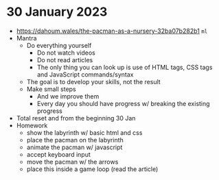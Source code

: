# 30 January 2023

* https://dahoum.wales/the-pacman-as-a-nursery-32ba07b282b1 `ml`
* Mantra
  * Do everything yourself
    * Do not watch videos
    * Do not read articles
    * The only thing you can look up is use of HTML tags, CSS tags and JavaScript commands/syntax
  * The goal is to develop your skills, not the result
  * Make small steps
    * And we improve them
    * Every day you should have progress w/ breaking the existing progress
* Total reset and from the beginning 30 Jan
* Homework
  * show the labyrinth w/ basic html and css
  * place the pacman on the labyrinth
  * animate the pacman w/ javascript
  * accept keyboard input
  * move the pacman w/ the arrows
  * place this inside a game loop (read the article)